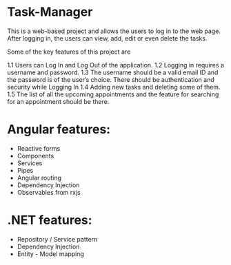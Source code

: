 # Task-Manager


This is a web-based project and allows the users to log in to the web page. After logging in, the users can view, add, edit or even delete the tasks.

Some of the key features of this project are

1.1 Users can Log In and Log Out of the application.
1.2 Logging in requires a username and password. 
1.3 The username should be a valid email ID and the password is of the user’s choice. There should be authentication and security while Logging In
1.4 Adding new tasks and deleting some of them. 
1.5 The list of all the upcoming appointments and the feature for searching for an appointment should be there.


# Angular features:

- Reactive forms
- Components
- Services
- Pipes
- Angular routing
- Dependency Injection
- Observables from rxjs

# .NET features: 
- Repository / Service pattern
- Dependency Injection
- Entity - Model mapping
